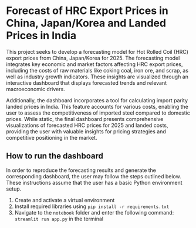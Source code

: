 # Forecast of HRC Export Prices in China, Japan/Korea and Landed Prices in India
This project seeks to develop a forecasting model for Hot Rolled Coil (HRC) export prices from China, Japan/Korea for 2025. The forecasting model integrates key economic and market factors 
affecting HRC export prices, including the costs of raw materials like coking coal, iron ore, and scrap, as well as industry growth indicators. These insights are visualized through an 
interactive dashboard that displays forecasted trends and relevant macroeconomic drivers. 

Additionally, the dashboard incorporates a tool for calculating import parity landed prices in India. This feature accounts for various costs, enabling the user to assess the competitiveness of 
imported steel compared to domestic prices. While static, the final dashboard presents comprehensive visualizations of forecasted HRC prices for 2025 and landed costs, providing the user with 
valuable insights for pricing strategies and competitive positioning in the market.

## How to run the dashboard
In order to reproduce the forecasting results and generate the corresponding dashboard, the user may follow the steps outlined below. These instructions assume that the user has a basic Python environment setup.

1. Create and activate a virtual environment
2. Install required libraries using `pip install -r requirements.txt`
3. Navigate to the `notebook` folder and enter the following command: `streamlit run app.py` in the terminal





